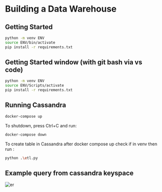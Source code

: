 # Building a Data Warehouse

## Getting Started 

```sh
python -m venv ENV
source ENV/bin/activate
pip install -r requirements.txt
```

## Getting Started window (with git bash via vs code)

```sh
python -m venv ENV
source ENV/Scripts/activate
pip install -r requirements.txt
```


## Running Cassandra

```sh
docker-compose up
```

To shutdown, press Ctrl+C and run:

```sh
docker-compose down
```

To create table in Cassandra after docker compose up
check if in venv then run :


```sh
python .\etl.py 
```

## Example query from cassandra keyspace
![er](./example_query.jpg)
